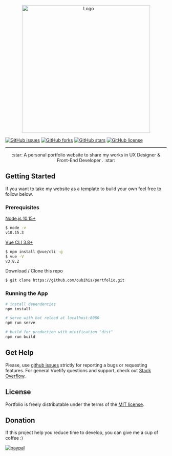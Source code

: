 <p align="center">
  <a href="https://oubihis.com" rel="noreferrer noopener" target="_blank">
    <img width=400px src="https://www.dropbox.com/s/ntieqiknq5lui0y/logo.png?dl=0" alt="Logo">
  </a>
</p>

[![GitHub issues](https://img.shields.io/github/issues/oubihis/portfolio.svg)](https://github.com/oubihis/portfolio/issues)
[![GitHub forks](https://img.shields.io/github/forks/oubihis/portfolio.svg)](https://github.com/oubihis/portfolio/network)
[![GitHub stars](https://img.shields.io/github/stars/oubihis/portfolio.svg)](https://github.com/oubihis/portfolio/stargazers)
[![GitHub license](https://img.shields.io/github/license/oubihis/portfolio.svg)](https://github.com/oubihis/portfolio/blob/master/LICENSE)


---

<p align="center">
  :star: A personal portfolio website to share my works in UX Designer & Front-End Developer . :star:
</p>

## Getting Started

If you want to take my website as a template to build your own feel free to follow below.


### Prerequisites

[Node.js 10.15+](https://nodejs.org/en/)

```bash
$ node -v
v10.15.3
```

[Vue CLI 3.8+](https://cli.vuejs.org/)

```bash
$ npm install @vue/cli -g
$ vue -V
v3.8.2
```

Download / Clone this repo

```bash
$ git clone https://github.com/oubihis/portfolio.git
```


### Running the App

``` bash
# install dependencies
npm install

# serve with hot reload at localhost:8080
npm run serve

# build for production with minification "dist"
npm run build

```


## Get Help

Please, use [github issues](https://github.com/oubihis/portfolio/issues) strictly for reporting a bugs or requesting features. For general Vuetify questions and support, check out [Stack Overflow](https://stackoverflow.com/questions/tagged/vuetify.js).


## License

Portfolio is freely distributable under the terms of the [MIT license](https://github.com/oubihis/portfolio/blob/master/LICENSE).

## Donation
If this project help you reduce time to develop, you can give me a cup of coffee :) 

[![paypal](https://www.paypalobjects.com/en_US/i/btn/btn_donate_LG.gif)](https://www.paypal.me/oubihis)